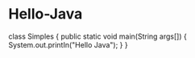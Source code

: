 # Hello-Java

class Simples {
  public static void main(String args[]) {
    System.out.printIn("Hello Java");
  }
}
